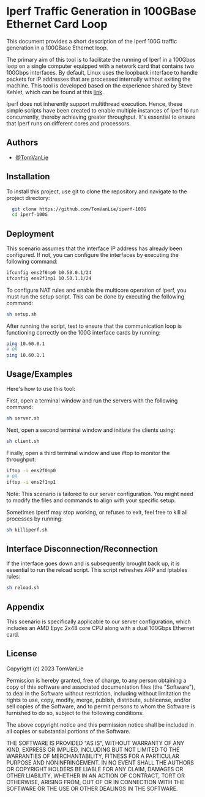 
# Iperf Traffic Generation in 100GBase Ethernet Card Loop

This document provides a short description of the Iperf 100G traffic generation in a 100GBase Ethernet loop.

The primary aim of this tool is to facilitate the running of Iperf in a 100Gbps loop on a single computer equipped with a network card that contains two 100Gbps interfaces. By default, Linux uses the loopback interface to handle packets for IP addresses that are processed internally without exiting the machine. This tool is developed based on the experience shared by Steve Kehlet, which can be found at this [link](https://serverfault.com/a/309442).

Iperf does not inherently support multithread execution. Hence, these simple scripts have been created to enable multiple instances of Iperf to run concurrently, thereby achieving greater throughput. It's essential to ensure that Iperf runs on different cores and processors.




## Authors

- [@TomVanLie](https://www.github.com/TomVanLie)


## Installation

To install this project, use git to clone the repository and navigate to the project directory:

```bash
  git clone https://github.com/TomVanLie/iperf-100G
  cd iperf-100G
```
    
## Deployment

This scenario assumes that the interface IP address has already been configured. If not, you can configure the interfaces by executing the following command:

```bash
ifconfig ens2f0np0 10.50.0.1/24
ifconfig ens2f1np1 10.50.1.1/24
```

To configure NAT rules and enable the multicore operation of Iperf, you must run the setup script. This can be done by executing the following command:
```bash
sh setup.sh
```
After running the script, test to ensure that the communication loop is functioning correctly on the 100G interface cards by running:
```bash
ping 10.60.0.1
# OR 
ping 10.60.1.1
```


## Usage/Examples

Here's how to use this tool:

First, open a terminal window and run the servers with the following command:

```bash
sh server.sh
```
Next, open a second terminal window and initiate the clients using:

```bash
sh client.sh
```
Finally, open a third terminal window and use iftop to monitor the throughput:

```bash
iftop -i ens2f0np0
# OR
iftop -i ens2f1np1
```

Note: This scenario is tailored to our server configuration. You might need to modify the files and commands to align with your specific setup.

Sometimes ipertf may stop working, or refuses to exit, feel free to kill all processes by running:

```bash
sh killiperf.sh
```

## Interface Disconnection/Reconnection

If the interface goes down and is subsequently brought back up, it is essential to run the reload script. This script refreshes ARP and iptables rules:

```bash
sh reload.sh
```

## Appendix

This scenario is specifically applicable to our server configuration, which includes an AMD Epyc 2x48 core CPU along with a dual 100Gbps Ethernet card.


## License

Copyright (c) 2023 TomVanLie

Permission is hereby granted, free of charge, to any person obtaining a copy
of this software and associated documentation files (the "Software"), to deal
in the Software without restriction, including without limitation the rights
to use, copy, modify, merge, publish, distribute, sublicense, and/or sell
copies of the Software, and to permit persons to whom the Software is
furnished to do so, subject to the following conditions:

The above copyright notice and this permission notice shall be included in all
copies or substantial portions of the Software.

THE SOFTWARE IS PROVIDED "AS IS", WITHOUT WARRANTY OF ANY KIND, EXPRESS OR
IMPLIED, INCLUDING BUT NOT LIMITED TO THE WARRANTIES OF MERCHANTABILITY,
FITNESS FOR A PARTICULAR PURPOSE AND NONINFRINGEMENT. IN NO EVENT SHALL THE
AUTHORS OR COPYRIGHT HOLDERS BE LIABLE FOR ANY CLAIM, DAMAGES OR OTHER
LIABILITY, WHETHER IN AN ACTION OF CONTRACT, TORT OR OTHERWISE, ARISING FROM,
OUT OF OR IN CONNECTION WITH THE SOFTWARE OR THE USE OR OTHER DEALINGS IN THE
SOFTWARE.

